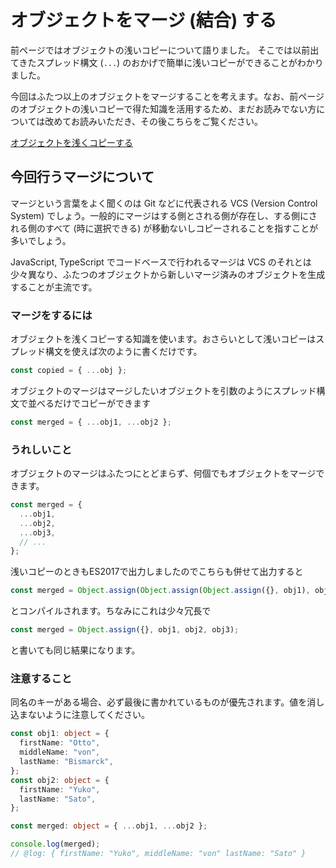 # オブジェクトをマージ (結合) する

前ページではオブジェクトの浅いコピーについて語りました。
そこでは以前出てきたスプレッド構文 (`...`) のおかげで簡単に浅いコピーができることがわかりました。

今回はふたつ以上のオブジェクトをマージすることを考えます。なお、前ページのオブジェクトの浅いコピーで得た知識を活用するため、まだお読みでない方については改めてお読みいただき、その後こちらをご覧ください。

[オブジェクトを浅くコピーする](shallow-copy-object.md)

## 今回行うマージについて

マージという言葉をよく聞くのは Git などに代表される VCS (Version Control System) でしょう。一般的にマージはする側とされる側が存在し、する側にされる側のすべて (時に選択できる) が移動ないしコピーされることを指すことが多いでしょう。

JavaScript, TypeScript でコードベースで行われるマージは VCS のそれとは少々異なり、ふたつのオブジェクトから新しいマージ済みのオブジェクトを生成することが主流です。

### マージをするには

オブジェクトを浅くコピーする知識を使います。おさらいとして浅いコピーはスプレッド構文を使えば次のように書くだけです。

```ts
const copied = { ...obj };
```

オブジェクトのマージはマージしたいオブジェクトを引数のようにスプレッド構文で並べるだけでコピーができます

```ts
const merged = { ...obj1, ...obj2 };
```

### うれしいこと

オブジェクトのマージはふたつにとどまらず、何個でもオブジェクトをマージできます。

```ts
const merged = {
  ...obj1,
  ...obj2,
  ...obj3,
  // ...
};
```

浅いコピーのときもES2017で出力しましたのでこちらも併せて出力すると

<!--prettier-ignore-->
```ts
const merged = Object.assign(Object.assign(Object.assign({}, obj1), obj2), obj3);
```

とコンパイルされます。ちなみにこれは少々冗長で

```ts
const merged = Object.assign({}, obj1, obj2, obj3);
```

と書いても同じ結果になります。

### 注意すること

同名のキーがある場合、必ず最後に書かれているものが優先されます。値を消し込まないように注意してください。

```ts twoslash
const obj1: object = {
  firstName: "Otto",
  middleName: "von",
  lastName: "Bismarck",
};
const obj2: object = {
  firstName: "Yuko",
  lastName: "Sato",
};

const merged: object = { ...obj1, ...obj2 };

console.log(merged);
// @log: { firstName: "Yuko", middleName: "von" lastName: "Sato" }
```
